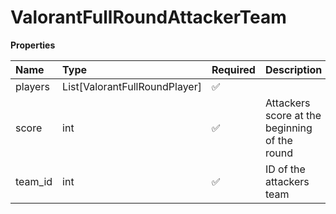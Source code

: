 # ValorantFullRoundAttackerTeam

**Properties**

| Name    | Type                          | Required | Description                                   |
| :------ | :---------------------------- | :------- | :-------------------------------------------- |
| players | List[ValorantFullRoundPlayer] | ✅       |                                               |
| score   | int                           | ✅       | Attackers score at the beginning of the round |
| team_id | int                           | ✅       | ID of the attackers team                      |

<!-- This file was generated by liblab | https://liblab.com/ -->
